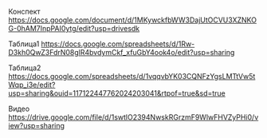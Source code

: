Конспект  https://docs.google.com/document/d/1MKywckfbWW3DajUtOCVU3XZNKOG-0hAM7InpPAI0ytg/edit?usp=drivesdk

Таблица1  https://docs.google.com/spreadsheets/d/1Rw-D3kh0QwZ3FdrN08glR4bvdymCkf_xfuGbY4ook4o/edit?usp=sharing

Таблица2  https://docs.google.com/spreadsheets/d/1vqqvbYK03CQNFzYgsLMTtVw5tWqp_i3e/edit?usp=sharing&ouid=117122447762024203041&rtpof=true&sd=true

Видео https://drive.google.com/file/d/1swtlO2394NwskRGrzmF9WlwFHVZyPHi0/view?usp=sharing
